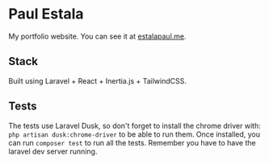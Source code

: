 # Paul Estala

My portfolio website. You can see it at [estalapaul.me](https://estalapaul.me).

## Stack

Built using Laravel + React + Inertia.js + TailwindCSS.

## Tests

The tests use Laravel Dusk, so don't forget to install the chrome driver with: `php artisan dusk:chrome-driver` to be able to run them. Once installed, you can run `composer test` to run all the tests. Remember you have to have the laravel dev server running.
